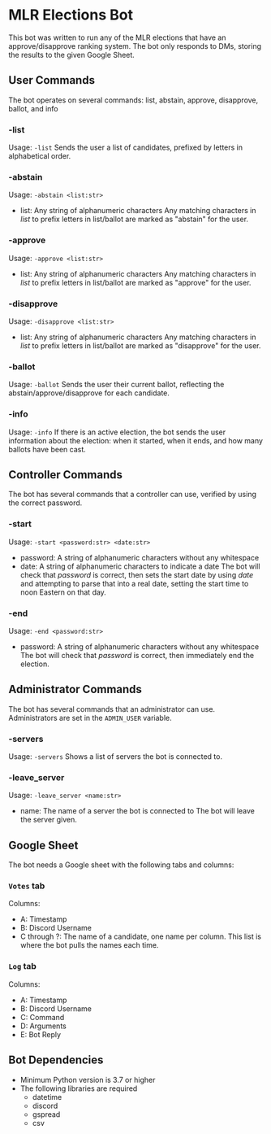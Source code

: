 # MLR Elections Bot
This bot was written to run any of the MLR elections that have an approve/disapprove ranking system. The bot only responds to DMs, storing the results to the given Google Sheet.

## User Commands
The bot operates on several commands: list, abstain, approve, disapprove, ballot, and info

### -list
Usage: `-list`
Sends the user a list of candidates, prefixed by letters in alphabetical order.

### -abstain
Usage: `-abstain <list:str>`
- list: Any string of alphanumeric characters
Any matching characters in *list* to prefix letters in list/ballot are marked as "abstain" for the user.

### -approve
Usage: `-approve <list:str>`
- list: Any string of alphanumeric characters
Any matching characters in *list* to prefix letters in list/ballot are marked as "approve" for the user.

### -disapprove
Usage: `-disapprove <list:str>`
- list: Any string of alphanumeric characters
Any matching characters in *list* to prefix letters in list/ballot are marked as "disapprove" for the user.

### -ballot
Usage: `-ballot`
Sends the user their current ballot, reflecting the abstain/approve/disapprove for each candidate.

### -info
Usage: `-info`
If there is an active election, the bot sends the user information about the election: when it started, when it ends, and how many ballots have been cast.

## Controller Commands
The bot has several commands that a controller can use, verified by using the correct password.

### -start
Usage: `-start <password:str> <date:str>`
- password: A string of alphanumeric characters without any whitespace
- date: A string of alphanumeric characters to indicate a date
The bot will check that *password* is correct, then sets the start date by using *date* and attempting to parse that into a real date, setting the start time to noon Eastern on that day.

### -end
Usage: `-end <password:str>`
- password: A string of alphanumeric characters without any whitespace
The bot will check that *password* is correct, then immediately end the election.

## Administrator Commands
The bot has several commands that an administrator can use. Administrators are set in the `ADMIN_USER` variable.

### -servers
Usage: `-servers`
Shows a list of servers the bot is connected to.

### -leave_server
Usage: `-leave_server <name:str>`
- name: The name of a server the bot is connected to
The bot will leave the server given.

## Google Sheet
The bot needs a Google sheet with the following tabs and columns:

### `Votes` tab
Columns:
- A: Timestamp
- B: Discord Username
- C through ?: The name of a candidate, one name per column. This list is where the bot pulls the names each time.

### `Log` tab
Columns:
- A: Timestamp
- B: Discord Username
- C: Command
- D: Arguments
- E: Bot Reply

## Bot Dependencies
- Minimum Python version is 3.7 or higher
- The following libraries are required
  - datetime
  - discord
  - gspread
  - csv
